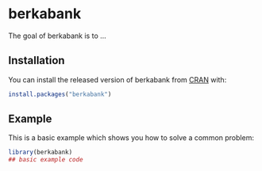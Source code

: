 
# berkabank

<!-- badges: start -->
<!-- badges: end -->

The goal of berkabank is to ...

## Installation

You can install the released version of berkabank from [CRAN](https://CRAN.R-project.org) with:

``` r
install.packages("berkabank")
```

## Example

This is a basic example which shows you how to solve a common problem:

``` r
library(berkabank)
## basic example code
```

